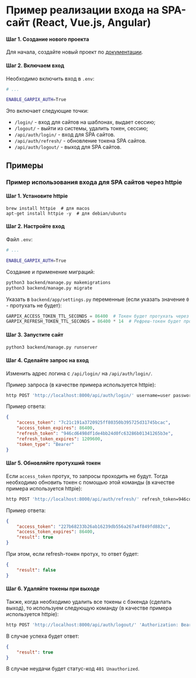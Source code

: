# Пример реализации входа на SPA-сайт (React, Vue.js, Angular)

#### Шаг 1. Создание нового проекта

Для начала, создайте новый проект по [документации](install_new_project.md).

#### Шаг 2. Включаем вход

Необходимо включить вход в `.env`:

```bash
# ...

ENABLE_GARPIX_AUTH=True

```

Это включает следующие точки:

* `/login/` - вход для сайтов на шаблонах, выдает сессию;
* `/logout/` - выйти из системы, удалить токен, сессию;
* `/api/auth/login/` - вход для SPA сайтов.
* `/api/auth/refresh/` - обновление токена SPA сайтов.
* `/api/auth/logout/` - выход для SPA сайтов.

## Примеры

### Пример использования входа для SPA сайтов через httpie

#### Шаг 1. Установите httpie

```
brew install httpie  # для macos
apt-get install httpie -y  # для debian/ubuntu
```

#### Шаг 2. Настройте вход

Файл `.env`:

```bash
# ...

ENABLE_GARPIX_AUTH=True
```

Создание и применение миграций:

```bash
python3 backend/manage.py makemigrations
python3 backend/manage.py migrate
```

Указать в `backend/app/settings.py` переменные (если указать значение `0` - протухать не будет):

```python
GARPIX_ACCESS_TOKEN_TTL_SECONDS = 86400  # Токен будет протухать через сутки
GARPIX_REFRESH_TOKEN_TTL_SECONDS = 86400 * 14  # Рефреш-токен будет протухать после 14 суток
```

#### Шаг 3. Запустите сайт

```bash
python3 backend/manage.py runserver
```

#### Шаг 4. Сделайте запрос на вход

Изменить адрес логина с `/api/login/` на `/api/auth/login/`.

Пример запроса (в качестве примера используется httpie):

```bash
http POST 'http://localhost:8000/api/auth/login/' username=user password=mysuperpassword
```

Пример ответа:

```json
{
    "access_token": "7c21c191a3720925ff80350b395725d31745bcac",
    "access_token_expires": 86400,
    "refresh_token": "946cd6498df1de4bb24d0fc63286b01341265b3e",
    "refresh_token_expires": 1209600,
    "token_type": "Bearer"
}
```

#### Шаг 5. Обновляйте протухший токен

Если `access_token` протух, то запросы проходить не будут.
Тогда необходимо обновить токен с помощью этой команды (в качестве примера используется httpie):

```bash
http POST 'http://localhost:8000/api/auth/refresh/' refresh_token=946cd6498df1de4bb24d0fc63286b01341265b3e
```

Пример ответа:

```json
{
    "access_token": "227b68233b26ab16239db556a267a4f849fd882c",
    "access_token_expires": 86400,
    "result": true
}
```

При этом, если refresh-токен протух, то ответ будет:

```json
{
    "result": false
}
```

#### Шаг 6. Удаляйте токены при выходе

Также, когда необходимо удалить все токены с бэкенда (сделать выход), то
используем следующую команду (в качестве примера используется httpie):

```bash
http POST 'http://localhost:8000/api/auth/logout/' 'Authorization: Bearer 227b68233b26ab16239db556a267a4f849fd882c'
```

В случае успеха будет ответ:

```json
{
    "result": true
}
```

В случае неудачи будет статус-код `401 Unauthorized`.
